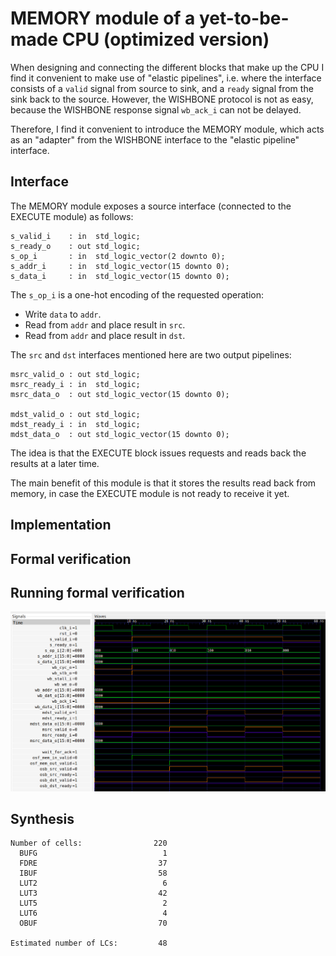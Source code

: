 # MEMORY module of a yet-to-be-made CPU (optimized version)

When designing and connecting the different blocks that make up the CPU I find
it convenient to make use of "elastic pipelines", i.e. where the interface
consists of a `valid` signal from source to sink, and a `ready` signal from the
sink back to the source. However, the WISHBONE protocol is not as easy, because
the WISHBONE response signal `wb_ack_i` can not be delayed.

Therefore, I find it convenient to introduce the MEMORY module, which acts as
an "adapter" from the WISHBONE interface to the "elastic pipeline" interface.

## Interface

The MEMORY module exposes a source interface (connected to the EXECUTE module)
as follows:
```
s_valid_i    : in  std_logic;
s_ready_o    : out std_logic;
s_op_i       : in  std_logic_vector(2 downto 0);
s_addr_i     : in  std_logic_vector(15 downto 0);
s_data_i     : in  std_logic_vector(15 downto 0);
```

The `s_op_i` is a one-hot encoding of the requested operation:
* Write `data` to `addr`.
* Read from `addr` and place result in `src`.
* Read from `addr` and place result in `dst`.

The `src` and `dst` interfaces mentioned here are two output pipelines:
```
msrc_valid_o : out std_logic;
msrc_ready_i : in  std_logic;
msrc_data_o  : out std_logic_vector(15 downto 0);

mdst_valid_o : out std_logic;
mdst_ready_i : in  std_logic;
mdst_data_o  : out std_logic_vector(15 downto 0);
```

The idea is that the EXECUTE block issues requests and reads back the results
at a later time.

The main benefit of this module is that it stores the results read back from
memory, in case the EXECUTE module is not ready to receive it yet.

## Implementation

## Formal verification

## Running formal verification
![Waveform](waveform.png)

## Synthesis
```
Number of cells:                220
  BUFG                            1
  FDRE                           37
  IBUF                           58
  LUT2                            6
  LUT3                           42
  LUT5                            2
  LUT6                            4
  OBUF                           70

Estimated number of LCs:         48
```

